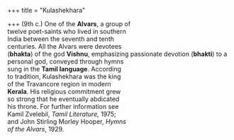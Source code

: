+++
title = "Kulashekhara"

+++
(9th c.) One of the **Alvars**, a group of  
twelve poet-saints who lived in southern  
India between the seventh and tenth  
centuries. All the Alvars were devotees  
(**bhakta**) of the god **Vishnu**, emphasizing passionate devotion (**bhakti**) to a  
personal god, conveyed through hymns  
sung in the **Tamil language**. According  
to tradition, Kulashekhara was the king  
of the Travancore region in modern  
**Kerala**. His religious commitment grew  
so strong that he eventually abdicated  
his throne. For further information see  
Kamil Zvelebil, *Tamil Literature,* 1975;  
and John Stirling Morley Hooper, *Hymns*  
*of the Alvars*, 1929.